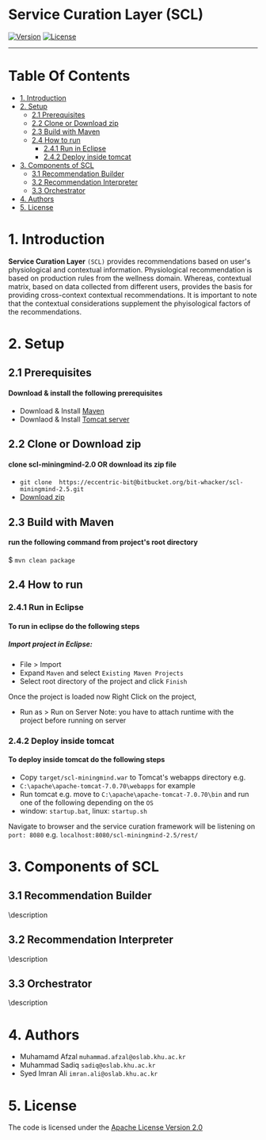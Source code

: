 # Service Curation Layer (SCL)
[![Version](https://img.shields.io/badge/mining%20minds-version%202.5-green.svg)](http://www.miningminds.re.kr/english/)
[![License](https://img.shields.io/badge/Apache%20License%20-Version%202.0-yellowgreen.svg)](https://www.apache.org/licenses/LICENSE-2.0)

--------------------------

# Table Of Contents
- [1. Introduction](#1-introduction)
- [2. Setup](#2-setup)
  - [2.1 Prerequisites](#2.1-prerequisites)
  - [2.2 Clone or Download zip](#2.2-clone-or-download-zip)
  - [2.3 Build with Maven](#2.3-build-with-maven)
  - [2.4 How to run](#2.4-how-to-run)
    - [2.4.1 Run in Eclipse](#2.4.1-run-in-eclipse)
    - [2.4.2 Deploy inside tomcat](#2.4.2-deploy-inside-tomcat)
- [3. Components of SCL](#3-components-of-scl)
  - [3.1 Recommendation Builder](#3.1-recommendation-builder)
  - [3.2 Recommendation Interpreter](#3.2-recommendation-interpreter)
  - [3.3 Orchestrator](#3.3-orchestrator)
- [4. Authors](#4-authors)
- [5. License](#5-license)
  
# 1. Introduction

**Service Curation Layer** `(SCL)` provides recommendations based on user's physiological and contextual information. Physiological recommendation is based on production rules from the wellness domain. Whereas, contextual matrix, based on data collected from different users, provides the basis for providing cross-context contextual recommendations. It is important to note that the contextual considerations supplement the phyisological factors of the recommendations. 

# 2. Setup
## 2.1 Prerequisites
#### Download & install the following prerequisites
- Download & Install [Maven]([https://www.apache.org/dyn/closer.cgi)
- Downlaod & Install [Tomcat server](http://tomcat.apache.org/)

## 2.2 Clone or Download zip
#### clone scl-miningmind-2.0 OR download its zip file
* `git clone  https://eccentric-bit@bitbucket.org/bit-whacker/scl-miningmind-2.5.git`
* [Download zip](https://eccentric-bit@bitbucket.org/bit-whacker/scl-miningmind-2.5.git)

## 2.3 Build with Maven
#### run the following command from project's root directory
$ `mvn clean package`

## 2.4 How to run
### 2.4.1 Run in Eclipse
#### To run in eclipse do the following steps
##### Import project in Eclipse:
* File > Import 
* Expand `Maven` and select `Existing Maven Projects` 
* Select root directory of the project and click `Finish`

Once the project is loaded now Right Click on the project, 
* Run as > Run on Server
Note: you have to attach runtime with the project before running on server

### 2.4.2 Deploy inside tomcat
#### To deploy inside tomcat do the following steps
* Copy `target/scl-miningmind.war` to Tomcat's webapps directory e.g. 
* `C:\apache\apache-tomcat-7.0.70\webapps` for example
* Run tomcat e.g. move to `C:\apache\apache-tomcat-7.0.70\bin` and run one of the following depending on the `OS`
* window: `startup.bat`, linux: `startup.sh`

Navigate to browser and the service curation framework will be listening on `port: 8080`
e.g. `localhost:8080/scl-miningmind-2.5/rest/`


# 3. Components of SCL
## 3.1 Recommendation Builder
\description
## 3.2 Recommendation Interpreter
\description
## 3.3 Orchestrator
\description

# 4. Authors

- Muhamamd Afzal  `muhammad.afzal@oslab.khu.ac.kr`
- Muhammad Sadiq  `sadiq@oslab.khu.ac.kr`
- Syed Imran Ali  `imran.ali@oslab.khu.ac.kr`

# 5. License
The code is licensed under the [Apache License Version 2.0](http://www.apache.org/licenses/LICENSE-2.0)
